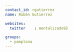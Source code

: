 ```yaml
---
contact_id: rgutierrez
name: Rubén Gutierrez

websites:
  twitter    : mentalizado92

groups:
  - pamplona
---
```


